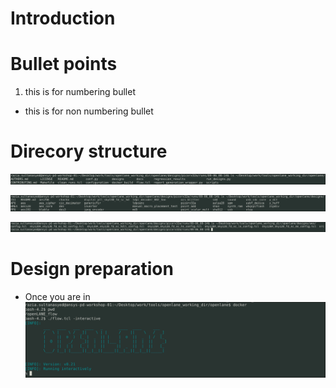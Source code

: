 # Introduction

# Bullet points
1. this is for numbering bullet
* this is for non numbering bullet
# Direcory structure
![](test1/github0.1.PNG)

![](test1/github0.2.PNG)

![](test1/github0.3.PNG)

# Design preparation
* Once you are in 
![](test1/github1.PNG)

# 
